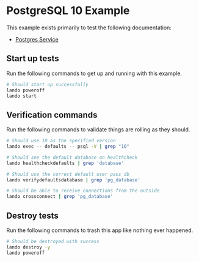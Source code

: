# PostgreSQL 10 Example

This example exists primarily to test the following documentation:

* [Postgres Service](https://docs.devwithlando.io/tutorials/postgres.html)

## Start up tests

Run the following commands to get up and running with this example.

```bash
# Should start up successfully
lando poweroff
lando start
```

## Verification commands

Run the following commands to validate things are rolling as they should.

```bash
# Should use 10 as the specified version
lando exec -- defaults -- psql -V | grep "10"

# Should see the default database on healthcheck
lando healthcheckdefaults | grep 'database'

# Should use the correct default user pass db
lando verifydefaultsdatabase | grep 'pg_database'

# Should be able to receive connections from the outside
lando crossconnect | grep 'pg_database'
```

## Destroy tests

Run the following commands to trash this app like nothing ever happened.

```bash
# Should be destroyed with success
lando destroy -y
lando poweroff
```
